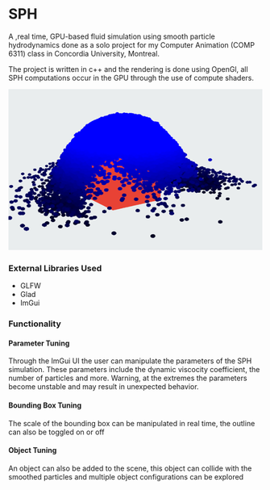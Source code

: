 # SPH
A ,real time, GPU-based fluid simulation using smooth particle hydrodynamics done as a solo project for my Computer Animation (COMP 6311) class in Concordia University, Montreal.

The project is written in c++ and the rendering is done using OpenGl, all SPH computations occur in the GPU through the use of compute shaders.



![](docs/collision.png)


### External Libraries Used
- GLFW
- Glad
- ImGui

### Functionality

#### Parameter Tuning
Through the ImGui UI the user can manipulate the parameters of the SPH simulation.
These parameters include the dynamic viscocity coefficient, the number of particles and more.
Warning, at the extremes the parameters become unstable and may result in unexpected behavior.

#### Bounding Box Tuning
The scale of the bounding box can be manipulated in real time, the outline can also be toggled on or off

#### Object Tuning
An object can also be added to the scene, this object can collide with the smoothed particles and multiple
object configurations can be explored
